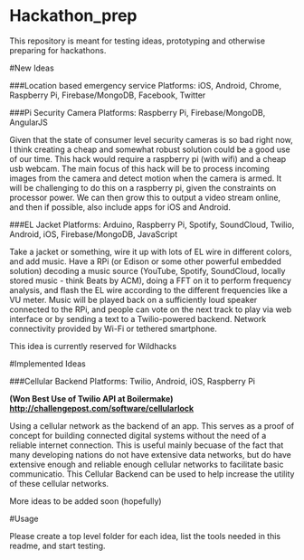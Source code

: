 Hackathon_prep
==============

This repository is meant for testing ideas, prototyping and otherwise preparing for hackathons.

#New Ideas

###Location based emergency service
Platforms: iOS, Android, Chrome, Raspberry Pi, Firebase/MongoDB, Facebook, Twitter


###Pi Security Camera
Platforms: Raspberry Pi, Firebase/MongoDB, AngularJS

Given that the state of consumer level security cameras is so bad right now, I think creating a cheap and somewhat robust solution could be a good use of our time. This hack would require a raspberry pi (with wifi) and a cheap usb webcam. The main focus of this hack will be to process incoming images from the camera and detect motion when the camera is armed. It will be challenging to do this on a raspberry pi, given the constraints on processor power. We can then grow this to output a video stream online, and then if possible, also include apps for iOS and Android.

###EL Jacket
Platforms: Arduino, Raspberry Pi, Spotify, SoundCloud, Twilio, Android, iOS, Firebase/MongoDB, JavaScript

Take a jacket or something, wire it up with lots of EL wire in different colors, and add music. Have a RPi (or Edison or some other powerful embedded solution) decoding a music source (YouTube, Spotify, SoundCloud, locally stored music - think Beats by ACM), doing a FFT on it to perform frequency analysis, and flash the EL wire according to the different frequencies like a VU meter. Music will be played back on a sufficiently loud speaker connected to the RPi, and people can vote on the next track to play via web interface or by sending a text to a Twilio-powered backend. Network connectivity provided by Wi-Fi or tethered smartphone.

This idea is currently reserved for Wildhacks


#Implemented Ideas

###Cellular Backend
Platforms: Twilio, Android, iOS, Raspberry Pi

**(Won Best Use of Twilio API at Boilermake) http://challengepost.com/software/cellularlock**

Using a cellular network as the backend of an app. This serves as a proof of concept for building connected digital systems without the need of a reliable internet connection. This is useful mainly becuase of the fact that many developing nations do not have extensive data networks, but do have extensive enough and reliable enough cellular networks to facilitate basic communicatio. This Cellular Backend can be used to help increase the utility of these cellular networks.



More ideas to be added soon (hopefully)



#Usage

Please create a top level folder for each idea, list the tools needed in this readme, and start testing.

